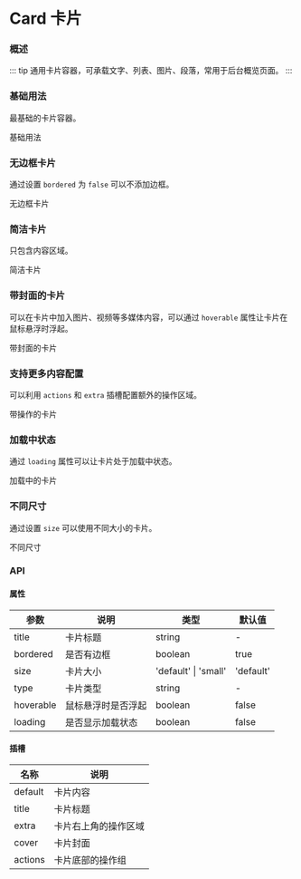 # Card 卡片

### 概述

::: tip
通用卡片容器，可承载文字、列表、图片、段落，常用于后台概览页面。
:::

### 基础用法

最基础的卡片容器。

<demo src="../demos/card/card-01-basic.vue">基础用法</demo>

### 无边框卡片

通过设置 `bordered` 为 `false` 可以不添加边框。

<demo src="../demos/card/card-02-noborder.vue">无边框卡片</demo>

### 简洁卡片

只包含内容区域。

<demo src="../demos/card/card-03-simple.vue">简洁卡片</demo>

### 带封面的卡片

可以在卡片中加入图片、视频等多媒体内容，可以通过 `hoverable` 属性让卡片在鼠标悬浮时浮起。

<demo src="../demos/card/card-04-cover.vue">带封面的卡片</demo>

### 支持更多内容配置

可以利用 `actions` 和 `extra` 插槽配置额外的操作区域。

<demo src="../demos/card/card-05-actions.vue">带操作的卡片</demo>

### 加载中状态

通过 `loading` 属性可以让卡片处于加载中状态。

<demo src="../demos/card/card-06-loading.vue">加载中的卡片</demo>

### 不同尺寸

通过设置 `size` 可以使用不同大小的卡片。

<demo src="../demos/card/card-07-size.vue">不同尺寸</demo>

### API

#### 属性

| 参数 | 说明 | 类型 | 默认值 |
| --- | --- | --- | --- |
| title | 卡片标题 | string | - |
| bordered | 是否有边框 | boolean | true |
| size | 卡片大小 | 'default' \| 'small' | 'default' |
| type | 卡片类型 | string | - |
| hoverable | 鼠标悬浮时是否浮起 | boolean | false |
| loading | 是否显示加载状态 | boolean | false |

#### 插槽

| 名称 | 说明 |
| --- | --- |
| default | 卡片内容 |
| title | 卡片标题 |
| extra | 卡片右上角的操作区域 |
| cover | 卡片封面 |
| actions | 卡片底部的操作组 | 